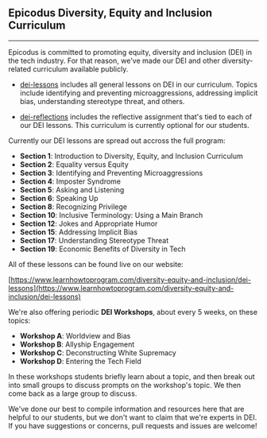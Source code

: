 ## Epicodus Diversity, Equity and Inclusion Curriculum

---

Epicodus is committed to promoting equity, diversity and inclusion (DEI) in the tech industry. For that reason, we've made our DEI and other diversity-related curriculum available publicly.

* [dei-lessons](https://github.com/epicodus-classroom/DEI-curriculum/tree/master/dei-lessons) includes all general lessons on DEI in our curriculum. Topics include identifying and preventing microaggressions, addressing implicit bias, understanding stereotype threat, and others. 

* [dei-reflections](https://github.com/epicodus-classroom/dei-curriculum/tree/master/dei-reflections) includes the reflective assignment that's tied to each of our DEI lessons. This curriculum is currently optional for our students. 

Currently our DEI lessons are spread out accross the full program:

  * **Section 1**: Introduction to Diversity, Equity, and Inclusion Curriculum
  * **Section 2**: Equality versus Equity
  * **Section 3**: Identifying and Preventing Microaggressions
  * **Section 4**: Imposter Syndrome
  * **Section 5**: Asking and Listening
  * **Section 6**: Speaking Up
  * **Section 8**: Recognizing Privilege
  * **Section 10**: Inclusive Terminology: Using a Main Branch
  * **Section 12**: Jokes and Appropriate Humor
  * **Section 15**: Addressing Implicit Bias
  * **Section 17**: Understanding Stereotype Threat
  * **Section 19**: Economic Benefits of Diversity in Tech

All of these lessons can be found live on our website:

[https://www.learnhowtoprogram.com/diversity-equity-and-inclusion/dei-lessons](https://www.learnhowtoprogram.com/diversity-equity-and-inclusion/dei-lessons)

We're also offering periodic **DEI Workshops**, about every 5 weeks, on these topics:

  * **Workshop A**: Worldview and Bias
  * **Workshop B**: Allyship Engagement
  * **Workshop C**: Deconstructing White Supremacy
  * **Workshop D**: Entering the Tech Field

In these workshops students briefly learn about a topic, and then break out into small groups to discuss prompts on the workshop's topic. We then come back as a large group to discuss.

We've done our best to compile information and resources here that are helpful to our students, but we don't want to claim that we're experts in DEI. If you have suggestions or concerns, pull requests and issues are welcome!
